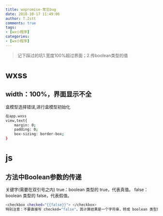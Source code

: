 ```yaml
---
title: wxpromise-常见bug
date: 2018-10-17 11:49:06
author: T.2stt
comments: true
tags:
- [wx小程序]
categories:
- [wx小程序]
---
```


>记下踩过的坑1.宽度100%超过界面；2.传boolean类型的值

# wxss
## width：100%，界面显示不全
盒模型选择错误,进行盒模型初始化
```bash
在app.wxss
view,text{
    margin: 0;
    padding: 0;
    box-sizing: border-box;
}
```

# js
## 方法中Boolean参数的传递
关键字(需要在双引号之内)
true：boolean 类型的 true，代表真值。
false： boolean 类型的 false，代表假值。
```bash
<checkbox checked="{{false}}"> </checkbox>
特别注意：不要直接写 checked="false"，其计算结果是一个字符串，转成 boolean 类型后代表真值。
```